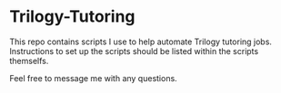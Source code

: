 # Trilogy-Tutoring
This repo contains scripts I use to help automate Trilogy tutoring jobs. 
Instructions to set up the scripts should be listed within the scripts themselfs.

Feel free to message me with any questions.
